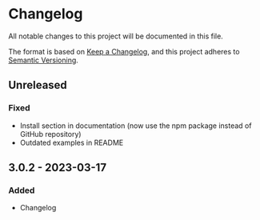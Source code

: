 # Changelog

All notable changes to this project will be documented in this file.

The format is based on [Keep a Changelog](https://keepachangelog.com/en/1.0.0/),
and this project adheres to [Semantic Versioning](https://semver.org/spec/v2.0.0.html).

## Unreleased

### Fixed

- Install section in documentation (now use the npm package instead of GitHub repository)
- Outdated examples in README

## 3.0.2 - 2023-03-17
### Added
- Changelog

